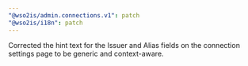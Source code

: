 ```yaml
---
"@wso2is/admin.connections.v1": patch
"@wso2is/i18n": patch
---
```


Corrected the hint text for the Issuer and Alias fields on the connection settings page to be generic and context-aware.

